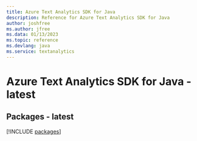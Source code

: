 ```yaml
---
title: Azure Text Analytics SDK for Java
description: Reference for Azure Text Analytics SDK for Java
author: joshfree
ms.author: jfree
ms.data: 01/13/2023
ms.topic: reference
ms.devlang: java
ms.service: textanalytics
---
```

# Azure Text Analytics SDK for Java - latest
## Packages - latest
[!INCLUDE [packages](text-analytics-index.md)]